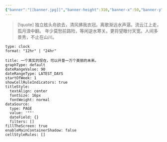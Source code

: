 ```yaml
---
{"banner":"[[banner.jpg]]","banner-height":310,"banner-x":50,"banner-y":50,"banner-display":"cover","cssclasses":["disable-custom-css"],"dg-publish":true,"dg-home":"false","permalink":"//homepage/metabolism/","tags":["gardenEntry"],"dgPassFrontmatter":true,"created":"2025-02-15T17:52:26.110+08:00","updated":"2025-02-26T00:31:51.149+08:00"}
---
```



> [!quote] 独立舷头舟欲去，清风拂我衣冠。离歌渐远水声潺。流云江上走，孤月浪中翻。
> 年少莫愁前路险，等闲逆水寒关。更将望眼付天宽。人间多景秀，不止在山川。

```widgets
type: clock
format: "12hr" | "24hr"
```

```contributionGraph
title: 一个真实的现在，可以开垦一万个美丽的未来。
graphType: default
dateRangeValue: 90
dateRangeType: LATEST_DAYS
startOfWeek: 1
showCellRuleIndicators: true
titleStyle:
  textAlign: center
  fontSize: 16px
  fontWeight: normal
dataSource:
  type: PAGE
  value: '""'
  dateField: {}
  filters: []
fillTheScreen: true
enableMainContainerShadow: false
cellStyleRules: []

```
